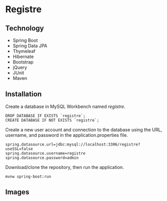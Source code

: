 # Registre


## Technology
* Spring Boot
* Spring Data JPA
* Thymeleaf
* Hibernate
* Bootstrap
* jQuery
* JUnit
* Maven

## Installation
Create a database in MySQL Workbench named *registre*.

```
DROP DATABASE IF EXISTS `registre`;
CREATE DATABASE IF NOT EXISTS `registre`;
```

Create a new user account and connection to the database using the URL, username, and password in the application.properties file.

```
spring.datasource.url=jdbc:mysql://localhost:3306/registre?useSSL=false
spring.datasource.username=registre
spring.datasource.password=admin
```

Download/clone the repository, then run the application.
```
mvnw spring-boot:run
```

## Images

